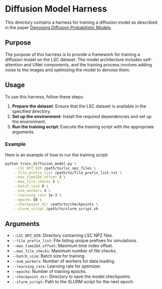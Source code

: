 # Diffusion Model Harness

This directory contains a harness for training a diffusion model as described in the paper [Denoising Diffusion Probabilistic Models](https://arxiv.org/abs/2006.11239).

## Purpose

The purpose of this harness is to provide a framework for training a diffusion model on the LSC dataset. The model architecture includes self-attention and UNet components, and the training process involves adding noise to the images and optimizing the model to denoise them.

## Usage

To use this harness, follow these steps:

1. **Prepare the dataset**: Ensure that the LSC dataset is available in the specified directory.
2. **Set up the environment**: Install the required dependencies and set up the environment.
3. **Run the training script**: Execute the training script with the appropriate arguments.

### Example

Here is an example of how to run the training script:

```bash
python train_diffusion_model.py \
    --LSC_NPZ_DIR /path/to/lsc_npz_files \
    --file_prefix_list /path/to/file_prefix_list.txt \
    --max_timeIDX_offset 3 \
    --max_file_checks 5 \
    --batch_size 8 \
    --num_workers 4 \
    --learning_rate 1e-3 \
    --epochs 50 \
    --checkpoint_dir /path/to/checkpoints \
    --slurm_script /path/to/slurm_script.sh
```

## Arguments

- `--LSC_NPZ_DIR`: Directory containing LSC NPZ files.
- `--file_prefix_list`: File listing unique prefixes for simulations.
- `--max_timeIDX_offset`: Maximum time index offset.
- `--max_file_checks`: Maximum number of file checks.
- `--batch_size`: Batch size for training.
- `--num_workers`: Number of workers for data loading.
- `--learning_rate`: Learning rate for optimizer.
- `--epochs`: Number of training epochs.
- `--checkpoint_dir`: Directory to save the model checkpoints.
- `--slurm_script`: Path to the SLURM script for the next epoch.
